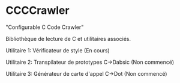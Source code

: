 # CCCCrawler

"Configurable C Code Crawler"

Bibliothèque de lecture de C et utilitaires associés. 

Utilitaire 1: Vérificateur de style (En cours)

Utilitaire 2: Transpilateur de prototypes C->Dabsic (Non commencé)

Utilitaire 3: Générateur de carte d'appel C->Dot (Non commencé)

